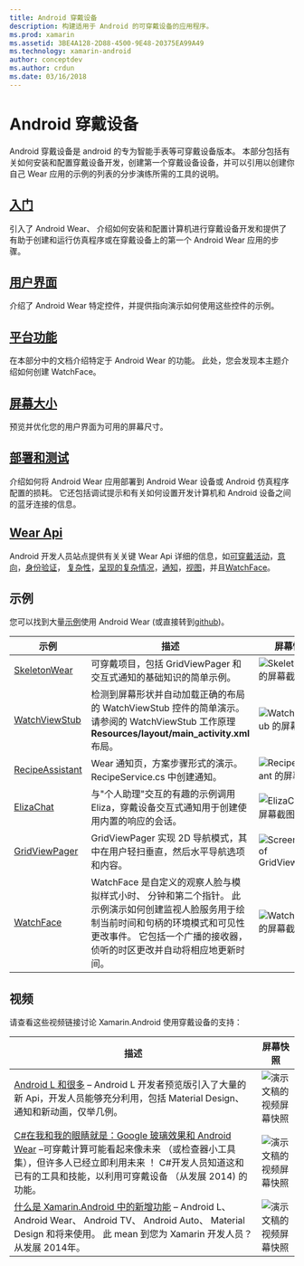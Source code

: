 ```yaml
---
title: Android 穿戴设备
description: 构建适用于 Android 的可穿戴设备的应用程序。
ms.prod: xamarin
ms.assetid: 3BE4A128-2D88-4500-9E48-20375EA99A49
ms.technology: xamarin-android
author: conceptdev
ms.author: crdun
ms.date: 03/16/2018
---
```


# <a name="android-wear"></a>Android 穿戴设备

Android 穿戴设备是 android 的专为智能手表等可穿戴设备版本。 本部分包括有关如何安装和配置穿戴设备开发，创建第一个穿戴设备设备，并可以引用以创建你自己 Wear 应用的示例的列表的分步演练所需的工具的说明。

##  <a name="getting-startedandroidwearget-startedindexmd"></a>[入门](~/android/wear/get-started/index.md)

引入了 Android Wear、 介绍如何安装和配置计算机进行穿戴设备开发和提供了有助于创建和运行仿真程序或在穿戴设备上的第一个 Android Wear 应用的步骤。

##  <a name="user-interfaceandroidwearuser-interfaceindexmd"></a>[用户界面](~/android/wear/user-interface/index.md)

介绍了 Android Wear 特定控件，并提供指向演示如何使用这些控件的示例。

##  <a name="platform-featuresandroidwearplatformindexmd"></a>[平台功能](~/android/wear/platform/index.md)

在本部分中的文档介绍特定于 Android Wear 的功能。 此处，您会发现本主题介绍如何创建 WatchFace。

##  <a name="screen-sizesandroidwearscreen-sizesmd"></a>[屏幕大小](~/android/wear/screen-sizes.md)

预览并优化您的用户界面为可用的屏幕尺寸。

##  <a name="deployment--testingandroidweardeploy-testindexmd"></a>[部署和测试](~/android/wear/deploy-test/index.md)

介绍如何将 Android Wear 应用部署到 Android Wear 设备或 Android 仿真程序配置的损耗。 它还包括调试提示和有关如何设置开发计算机和 Android 设备之间的蓝牙连接的信息。

##  <a name="wear-apishttpsdeveloperandroidcomreferenceandroidsupportwearable"></a>[Wear Api](https://developer.android.com/reference/android/support/wearable)

Android 开发人员站点提供有关关键 Wear Api 详细的信息，如[可穿戴活动](https://developer.android.com/reference/android/support/wearable/activity/package-summary.html)，[意向](https://developer.android.com/reference/com/google/android/wearable/intent/package-summary.html)，[身份验证](https://developer.android.com/reference/android/support/wearable/authentication/package-summary.html)， [复杂性](https://developer.android.com/reference/android/support/wearable/complications/package-summary.html)，[呈现的复杂情况](https://developer.android.com/reference/android/support/wearable/complications/rendering/package-summary.html)，[通知](https://developer.android.com/reference/android/support/wearable/notifications/package-summary.html)，[视图](https://developer.android.com/reference/android/support/wearable/view/package-summary.html)，并且[WatchFace](https://developer.android.com/reference/android/support/wearable/watchface/package-summary.html)。



## <a name="samples"></a>示例

您可以找到大量[示例](https://developer.xamarin.com/samples/android/Android%20Wear/)使用 Android Wear (或直接转到[github](https://github.com/xamarin/monodroid-samples/tree/master/wear))。 

|示例|描述|屏幕快照|
|--- |--- |--- |
|[SkeletonWear](https://developer.xamarin.com/samples/SkeletonWear/)|可穿戴项目，包括 GridViewPager 和交互式通知的基础知识的简单示例。|![Skeletonwear 的屏幕截图](images/skeleton.png)|
|[WatchViewStub](https://developer.xamarin.com/samples/WatchViewStub/)|检测到屏幕形状并自动加载正确的布局的 WatchViewStub 控件的简单演示。  请参阅的 WatchViewStub 工作原理**Resources/layout/main_activity.xml**布局。|![WatchViewStub 的屏幕截图](images/watchview.png)|
|[RecipeAssistant](https://developer.xamarin.com/samples/RecipeAssistant/)|Wear 通知页，方案步骤形式的演示。 RecipeService.cs 中创建通知。|![RecipeAssistant 的屏幕截图](images/recipeassist.png)|
|[ElizaChat](https://developer.xamarin.com/samples/ElizaChat/)|与"个人助理"交互的有趣的示例调用 Eliza，穿戴设备交互式通知用于创建使用内置的响应的会话。|![ElizaChat 的屏幕截图](images/eliza.png)|
|[GridViewPager](https://developer.xamarin.com/samples/GridViewPager/)|GridViewPager 实现 2D 导航模式，其中在用户轻扫垂直，然后水平导航选项和内容。|![Screenshot of GridViewPager](images/gridviewpager.png)|
|[WatchFace](https://developer.xamarin.com/samples/monodroid/wear/WatchFace)|WatchFace 是自定义的观察人脸与模拟样式小时、 分钟和第二个指针。 此示例演示如何创建监视人脸服务用于绘制当前时间和句柄的环境模式和可见性更改事件。 它包括一个广播的接收器，侦听的时区更改并自动将相应地更新时间。|![WatchFace 的屏幕截图](images/gridviewpager.png)|


##  <a name="videos"></a>视频

请查看这些视频链接讨论 Xamarin.Android 使用穿戴设备的支持：

|描述|屏幕快照|
|--- |--- |
|[Android L 和很多](https://blog.xamarin.com/webinar-recording-android-l-and-so-much-more/) &ndash; Android L 开发者预览版引入了大量的新 Api，开发人员能够充分利用，包括 Material Design、 通知和新动画，仅举几例。|![演示文稿的视频屏幕快照](images/video-android-l.png)|
|[C#在我和我的眼睛就是：Google 玻璃效果和 Android Wear](https://www.youtube.com/watch?v=80H8tXByZQc) &ndash;可穿戴计算可能看起来像未来 （或检查器小工具集），但许多人已经立即利用未来 ！ C#开发人员知道这和已有的工具和技能，以利用可穿戴设备 （从发展 2014) 的功能。|![演示文稿的视频屏幕快照](images/video-eyes-ears.png)|
|[什么是 Xamarin.Android 中的新增功能](https://www.youtube.com/watch?v=Gpqc2XZIQfU) &ndash; Android L、 Android Wear、 Android TV、 Android Auto、 Material Design 和将来使用。 此 mean 到您为 Xamarin 开发人员？ 从发展 2014年。|![演示文稿的视频屏幕快照](Images/video-whats-new.png)|


<!--

March 18
https://blog.xamarin.com/android-wear/

August 14
https://blog.xamarin.com/android-l-developer-preview-android-wear-support/

August 27
https://blog.xamarin.com/tips-for-your-first-android-wear-app/

Watch Face
https://github.com/Redth/Xamarin.Wear.WatchFace
-->
